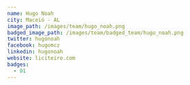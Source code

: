```yaml
---
name: Hugo Noah
city: Maceió - AL
image_path: /images/team/hugo_noah.png
badged_image_path: /images/team/badged_team/hugo_noah.png
twitter: hugonoah
facebook: hugomcz
linkedin: hugonoah
website: liciteiro.com
badges:
  - 01
---
```

